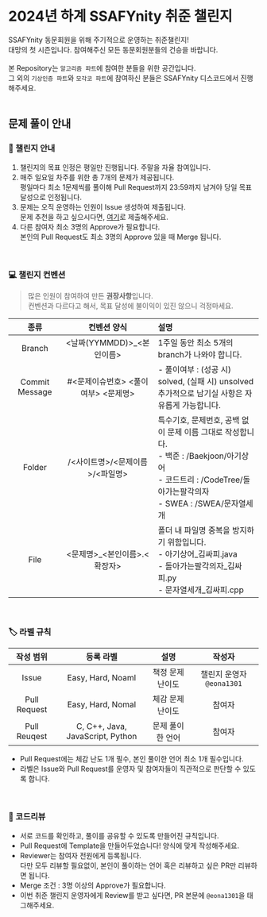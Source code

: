 # 2024년 하계 SSAFYnity 취준 챌린지

SSAFYnity 동문회원을 위해 주기적으로 운영하는 취준챌린지! <br>
대망의 첫 시즌입니다. 참여해주신 모든 동문회원분들의 건승을 바랍니다. <br>
<br>
본 Repository는 `알고리즘 파트`에 참여한 분들을 위한 공간입니다.<br>
그 외의 `기상인증 파트`와 `모각코 파트`에 참여하신 분들은 SSAFYnity 디스코드에서 진행해주세요.<br>
<br>

## 문제 풀이 안내

### 📝 챌린지 안내
1. 챌린지의 목표 인정은 평일만 진행됩니다. 주말을 자율 참여입니다.
1. 매주 일요일 차주를 위한 총 7개의 문제가 제공됩니다. <br>
평일마다 최소 1문제씩를 풀이해 Pull Request까지 23:59까지 남겨야 당일 목표 달성으로 인정됩니다.
2. 문제는 오직 운영하는 인원이 Issue 생성하여 제출됩니다.<br>문제 추천을 하고 싶으시다면, [여기](https://forms.gle/MwiedpiQ3AbVn8na6)로 제출해주세요.
3. 다른 참여자 최소 3명의 Approve가 필요합니다.
<br>본인의 Pull Request도 최소 3명의 Approve 있을 때 Merge 됩니다.

<br> 

### 💻 챌린지 컨벤션
> 많은 인원이 참여하여 만든 **권장사항**입니다.<br>
> 컨벤션과 다르다고 해서, 목표 달성에 불이익이 있진 않으니 걱정마세요.

| 종류 | 컨벤션 양식 | 설명 |
| :---: | :---: | :--- |
| Branch | <날짜(YYMMDD)>_<본인이름> | 1주일 동안 최소 5개의 branch가 나와야 합니다. |
| Commit Message | #<문제이슈번호> <풀이여부> <문제명> | - 풀이여부 : (성공 시) solved, (실패 시) unsolved<br>추가적으로 남기실 사항은 자유롭게 가능합니다. |
| Folder | /<사이트명>/<문제이름>/<파일명> | 특수기호, 문제번호, 공백 없이 문제 이름 그대로 작성합니다.<br>- 백준 : /Baekjoon/아기상어<br>- 코드트리 : /CodeTree/돌아가는팔각의자<br>- SWEA : /SWEA/문자열세개 |
| File | <문제명>_<본인이름>.<확장자> | 폴더 내 파일명 중복을 방지하기 위함입니다.<br>- 아기상어_김싸피.java<br>- 돌아가는팔각의자_김싸피.py<br>- 문자열세개_김싸피.cpp |

<br> 

### 🏷️ 라벨 규칙
| 작성 범위 | 등록 라벨 | 설명 | 작성자 |
| :----: | :---: | :---:| :---:|
| Issue | Easy, Hard, Noaml | 책정 문제 난이도 | 챌린지 운영자 `@eona1301`
| Pull Request | Easy, Hard, Nomal | 체감 문제 난이도 | 참여자 |
| Pull Reuqest | C, C++, Java, JavaScript, Python | 문제 풀이한 언어 | 참여자 |
- Pull Request에는 체감 난도 1개 필수, 본인 풀이한 언어 최소 1개 필수입니다.
- 라벨은 Issue와 Pull Request를 운영자 및 참여자들이 직관적으로 판단할 수 있도록 합니다.

<br> 

### 📃 코드리뷰
- 서로 코드를 확인하고, 풀이를 공유할 수 있도록 만들어진 규칙입니다.
- Pull Request에 Template을 만들어두었습니다! 양식에 맞게 작성해주세요.
- Reviewer는 참여자 전원에게 등록됩니다. <br>
다만 모두 리뷰할 필요없이, 본인이 풀이하는 언어 혹은 리뷰하고 싶은 PR만 리뷰하면 됩니다.
- Merge 조건 : 3명 이상의 Approve가 필요합니다.
- 이번 취준 챌린지 운영자에게 Review를 받고 싶다면, PR 본문에 `@eona1301`을 태그해주세요.